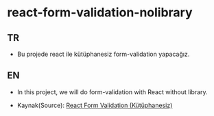 # react-form-validation-nolibrary

## TR

- Bu projede react ile kütüphanesiz form-validation yapacağız.

## EN

- In this project, we will do form-validation with React without library.

- Kaynak(Source): [React Form Validation (Kütüphanesiz)](https://www.youtube.com/watch?v=JeANPINaA4A)
